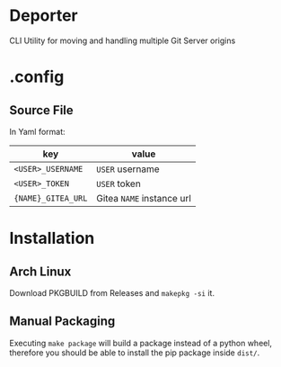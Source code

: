 # Deporter

CLI Utility for moving and handling multiple Git Server origins

# .config

## Source File

In Yaml format:

| key | value |
| --- | --- |
| `<USER>_USERNAME` | `USER` username |
| `<USER>_TOKEN` | `USER` token |
| `{NAME}_GITEA_URL` | Gitea `NAME` instance url |

# Installation

## Arch Linux

Download PKGBUILD from Releases and `makepkg -si` it.

## Manual Packaging

Executing `make package` will build a package instead of a python wheel, therefore you should be able to install the pip package inside `dist/`.
